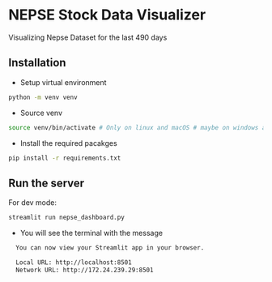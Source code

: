 # NEPSE Stock Data Visualizer

Visualizing Nepse Dataset for the last 490 days

## Installation

-   Setup virtual environment

```bash
python -m venv venv
```

-   Source venv

```bash
source venv/bin/activate # Only on linux and macOS # maybe on windows as well?
```

-   Install the required pacakges

```bash
pip install -r requirements.txt
```

## Run the server

For dev mode:

```bash
streamlit run nepse_dashboard.py
```

-   You will see the terminal with the message

```bash
  You can now view your Streamlit app in your browser.

  Local URL: http://localhost:8501
  Network URL: http://172.24.239.29:8501
```
